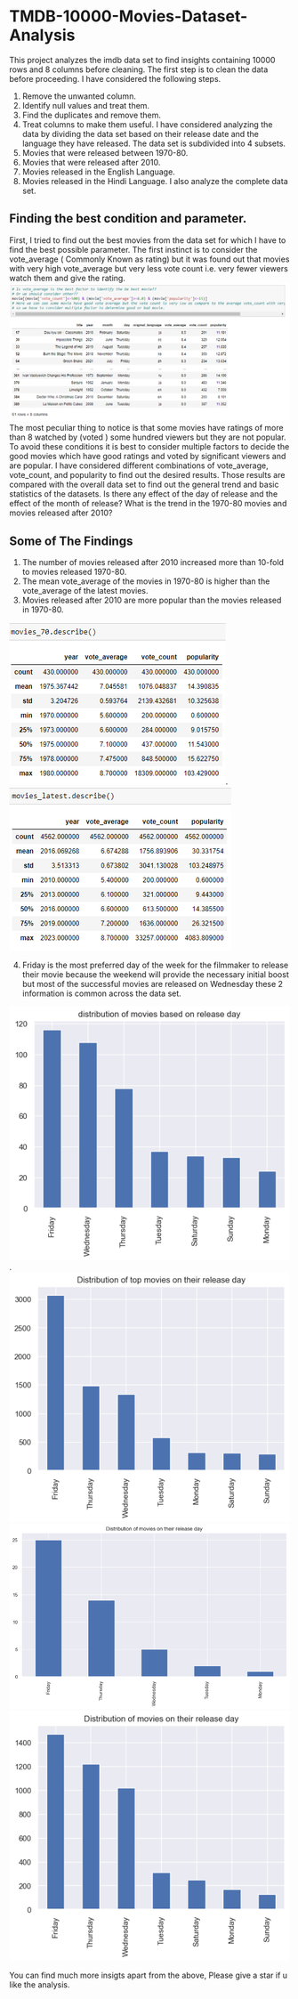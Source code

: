 # TMDB-10000-Movies-Dataset-Analysis
This project analyzes the imdb data set to find insights containing 10000 rows and 8 columns before cleaning. The first step is to clean the data before proceeding. I have considered the following steps.
1. Remove the unwanted column.
2. Identify null values and treat them.
3. Find the duplicates and remove them.
4. Treat columns to make them useful.
I have considered analyzing the data by dividing the data set based on their release date and the language they have released.
The data set is subdivided into 4 subsets.
1. Movies that were released between 1970-80.
2. Movies that were released after 2010.
3. Movies released in the English Language.
4. Movies released in the Hindi Language.
I also analyze the complete data set.
## Finding the best condition and parameter.
First, I tried to find out the best movies from the data set for which I have to find the best possible parameter. The first instinct is to consider the vote_average ( Commonly Known as rating) but it was found out that movies with very high vote_average but very less vote count i.e. very fewer viewers watch them and give the rating. !['High rating but low popularity and vote count'](./Charts/High%20rating%20but%20least%20vote_count%20and%20popularity.png)
 The most peculiar thing to notice is that some movies have ratings of more than 8 watched by (voted ) some hundred viewers but they are not popular. To avoid these conditions it is best to consider multiple factors to decide the good movies which have good ratings and voted by significant viewers and are popular. I have considered different combinations of vote_average, vote_count, and popularity to find out the desired results.
	Those results are compared with the overall data set to find out the general trend and basic statistics of the datasets. Is there any effect of the day of release and the effect of the month of release? What is the trend in the 1970-80 movies and movies released after 2010? 
## Some of The Findings
1. The number of movies released after 2010 increased more than 10-fold to movies released 1970-80. 
2. The mean vote_average of the movies in 1970-80 is higher than the vote_average of the latest movies.
3. Movies released after 2010 are more popular than the movies released in 1970-80.

 ![](./Charts/Movies_70.png). ![](./Charts/movies_latest.png)

4. Friday is the most preferred day of the week for the filmmaker to release their movie because the weekend will provide the necessary initial boost but most of the successful movies are released on Wednesday these 2 information is common across the data set.

!['Distribution of 70s movies based on release day'](./Charts/distribution%20of%20movies%20based%20on%20release%20day_70s.png). ![''Distribution of movies based on release day''](./Charts/Distribution%20of%20movies%20on%20their%20release%20day.png)
!['Distribution of Bollywood movies based on release day'](./Charts/Distribution%20of%20movies%20on%20their%20release%20day_bollywood.png)
!['''Distribution of english movies based on release day'](./Charts/Distribution%20of%20movies%20on%20their%20release%20day_latest.png)

You can find much more insigts apart from the above, Please give a star if u like the analysis.